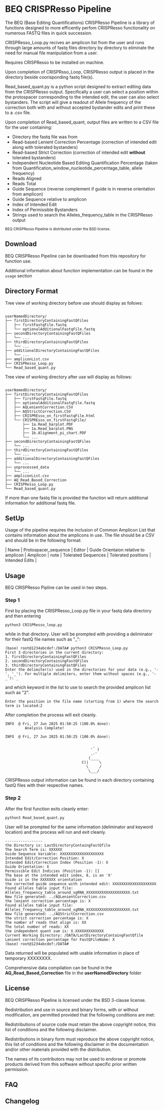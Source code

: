 # BEQ CRISPResso Pipeline
The BEQ (Base Editing Quantifications) CRISPResso Pipeline is a library of functions designed to more efficently perfom CRISPResso functionality on numerous FASTQ files in quick succession. 

CRISPResso_Loop.py recives an amplicon list from the user and runs through large amounts of fastq files directory by directory to eliminate the need for manual file manipulation from a user. 

Requires CRISPResso to be installed on machine.

Upon completion of CRISPRsso_Loop, CRISPResso output is placed in the directory beside coorisponding fastq file(s).

Read_based_quant.py is a python script designed to extract editing data from the CRISPResso output. Specifically a user can select a position within the protospacer corresponding to the intended edit, the user can also select bystanders. The script will give a readout of Allele frequency of the correction both with and without accepted bystander edits and print these to a .csv file.

Upon completion of Read_based_quant, output files are written to a CSV file for the user containing:
- Directory the fastq file was from
- Read-based Lenient Correction Percentage (correction of intended edit along with tolerated bystanders)
- Read-based Strict Correction (correction of intended edit **without** tolerated bystanders)
- Independent Nucleotide Based Editing Quantification Percentage (taken from Quantification_window_nucleotide_percentage_table, allele frequency)
- Reads Aligned
- Reads Total
- Guide Sequence (reverse complement if guide is in reverse orientation from amplicon)
- Guide Sequence relative to amplicon
- Index of Intended Edit
- Index of Permissible Bystanders
- Strings used to search the Alleles_frequency_table in the CRISPResso output

<sub>BEQ CRISPResso Pipeline is distributed under the BSD license.</sub>


## Download ##

BEQ CRISPResso Pipeline can be downloaded from this repository for function use.

Additional information about function implementation can be found in the ```usage``` section

## Directory Format ##
Tree view of working directory before use should display as follows:

<pre><code>
userNamedDirectory/
├── firstDirectoryContainingFastQFiles
│   ├── firstFastqFile.fastq
│   └── optionalAdditionalFastqFile.fastq
├── secondDirectoryContainingFastQFiles
│   └── ...
├── thirdDirectoryContainingFastQFiles
│   └── ...
├── additionalDirectoryContainingFastQFiles
│   └── ...
├── ampliconList.csv
├── CRISPResso_Loop.py
└── Read_based_quant.py
</code></pre>

Tree view of working directory after use will display as follows:

<pre><code>
userNamedDirectory/
├── firstDirectoryContainingFastQFiles
│   ├── firstFastqFile.fastq
│   ├── optionalAdditionalFastqFile.fastq
│   ├── AQLenientCorrection.CSV
│   ├── AQStrictCorrection.CSV
│   ├── CRISPREsso_on_firstFastqFile.html
│   └── CRISPREsso_on_firstFastqFile/
│       ├── 1a.Read_barplot.PDF
│       ├── 1a.Read_barplot.PNG
│       ├── 1b.Alignment_pi_chart.PDF
│       └── ...
├── secondDirectoryContainingFastQFiles
│   └── ...
├── thirdDirectoryContainingFastQFiles
│   └── ...
├── additionalDirectoryContainingFastQFiles
│   └── ...
├── unprocessed_data
│   └── ...
├── ampliconList.csv
├── AQ_Read_Based_Correction
├── CRISPResso_Loop.py
└── Read_based_quant.py
</code></pre>

If more than one fastq file is provided the function will return additional information for additional fastq file.

## SetUp ##
Usage of the pipeline requires the inclusion of Common Amplicon List that contains information about the amplicons in use. The file should be a CSV and should be in the following format:

| Name | Protospacer_sequence | Editor | Guide Orientaion relative to amplicon | Amplicon | note | Tolerated Sequences | Tolerated positions | Intended Edits |


## Usage ##

BEQ CRISPResso Pipline can be used in two steps.

### Step 1 ###

First by placing the CRISPResso_Loop.py file in your fastq data directory and then entering 
``` 
python3 CRISPResso_loop.py 
```
while in that directory. User will be prompted with providing a deliminator for their fastQ file names such as "_":
```
(base) root@1234abcdef:/DATA# python3 CRISPResso_Loop.py
First 3 directories in the current directory:
1. firstDirectoryContainingFastQFiles
2. secondDirectoryContainingFastQFiles
3. thirdDirectoryContainingFastQFiles
Enter the delimiter(s) used in the directories for your data (e.g., '-', '_'). For multiple delimiters, enter them without spaces (e.g., '-_'): _
```

and which keyword in the list to use to search the provided amplicon list such as "2".
``` 
Enter the position in the file name (starting from 1) where the search term is located:2 
```

After completion the process will exit cleanly.
```
INFO  @ Fri, 27 Jun 2025 01:50:25 (100.0% done):
         Analysis Complete!

INFO  @ Fri, 27 Jun 2025 01:50:25 (100.0% done):

                                        _
                                       '  )
                                       .-'
                                      (____
                                   C)|     \
                                     \     /
                                      \___/
```

CRISPResso output information can be found in each directory containing fastQ files with their respective names.


### Step 2 ###
After the first function exits cleanly enter:
``` 
python3 Read_based_quant.py 
```
User will be prompted for the same information (deliminator and keyword location) and the process will run and exit cleanly. 
```
-----------------
the Directory is: LastDirectoryContaingFastQfile
The Search Term is: XXXXXX
Guide Sequence Variable: XXXXXXXXXXXXXXXXXXXX
Intended Edit/Correction Position: X
Intended Edit/Correction Index (Position -1): X
Guide Orientation: X
Permissible Edit Indicies (Position -1): []
The base at the intended edit index, 8, is an 'X'
Guide is in the XXXXXXX orientation
the corrected guide sequence with intended edit: XXXXXXXXXXXXXXXXXXXX
Found alleles table input file: Alleles_frequency_table_around_sgRNA_XXXXXXXXXXXXXXXXXXXX.txt
New file generated: ../AQLenientCorrection.csv
the lenient correction percentage is: X
Found alleles table input file: Alleles_frequency_table_around_sgRNA_XXXXXXXXXXXXXXXXXXXX.txt
New file generated: ../AQStrictCorrection.csv
the strict correction percentage is: X
The number of reads that align is: XX
The total number of reads: XX
the independent quant sum is: X.XXXXXXXXXXXXX
Current Working Directory: /DATA/LastDirectoryContaingFastQfile
Lenient correction percentage for FastQFileName: X
(base) root@1234abcdef:/DATA#
```
Data returned will be populated with usable information in place of temporary XXXXXXXX.

Comprehensive data compilation can be found in the **AQ_Read_Based_Correction** file in the __userNamedDirectory__ folder

## License ##
BEQ CRISPResso Pipeline is licensed under the BSD 3-clause license.

Redistribution and use in source and binary forms, with or without modification, are permitted provided that the following conditions are met:

Redistributions of source code must retain the above copyright notice, this list of conditions and the following disclaimer.

Redistributions in binary form must reproduce the above copyright notice, this list of conditions and the following disclaimer in the documentation and/or other materials provided with the distribution.

The names of its contributors may not be used to endorse or promote products derived from this software without specific prior written permission.


## FAQ ##

## Changelog ##